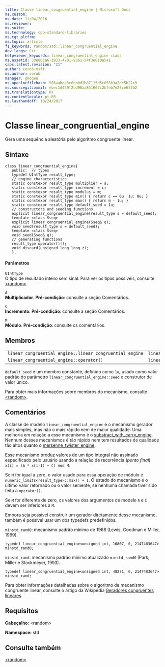 ```yaml
---
title: Classe linear_congruential_engine | Microsoft Docs
ms.custom: 
ms.date: 11/04/2016
ms.reviewer: 
ms.suite: 
ms.technology: cpp-standard-libraries
ms.tgt_pltfrm: 
ms.topic: article
f1_keywords: random/std::linear_congruential_engine
dev_langs: C++
helpviewer_keywords: linear_congruential_engine class
ms.assetid: 30e00ca6-1933-4701-9561-54f3e810a5a1
caps.latest.revision: "21"
author: corob-msft
ms.author: corob
manager: ghogen
ms.openlocfilehash: 586aabee3c6db0d2b87115d5c058b9a2dc5b22c9
ms.sourcegitcommit: ebec1d449f2bd98aa851667c2bfeb7e27ce657b2
ms.translationtype: MT
ms.contentlocale: pt-BR
ms.lasthandoff: 10/24/2017
---
```

# <a name="linearcongruentialengine-class"></a>Classe linear_congruential_engine
Gera uma sequência aleatória pelo algoritmo congruente linear.  
  
## <a name="syntax"></a>Sintaxe  
```  
class linear_congruential_engine{  
   public:  // types  
   typedef UIntType result_type;  
   // engine characteristics  
   static constexpr result_type multiplier = a;  
   static constexpr result_type increment = c;  
   static constexpr result_type modulus = m;  
   static constexpr result_type min() { return c == 0u  1u: 0u; }  
   static constexpr result_type max() { return m - 1u; }  
   static constexpr result_type default_seed = 1u;  
   // constructors and seeding functions  
   explicit linear_congruential_engine(result_type s = default_seed);
   template <class Sseq>  
   explicit linear_congruential_engine(Sseq& q);
   void seed(result_type s = default_seed);
   template <class Sseq>  
   void seed(Sseq& q);
   // generating functions  
   result_type operator()();
   void discard(unsigned long long z);
   };  
```  
#### <a name="parameters"></a>Parâmetros  
 `UIntType`  
 O tipo de resultado inteiro sem sinal. Para ver os tipos possíveis, consulte [\<random>](../standard-library/random.md).  
  
 `A`  
 **Multiplicador**. **Pré-condição**: consulte a seção Comentários.  
  
 `C`  
 **Incremento**. **Pré-condição**: consulte a seção Comentários.  
  
 `M`  
 **Módulo**. **Pré-condição**: consulte os comentários.  
  
## <a name="members"></a>Membros  
  
||||  
|-|-|-|  
|`linear_congruential_engine::linear_congruential_engine`|`linear_congruential_engine::min`|`linear_congruential_engine::discard`|  
|`linear_congruential_engine::operator()`|`linear_congruential_engine::max`|`linear_congruential_engine::seed`|  
  
 `default_seed` é um membro constante, definido como `1u`, usado como valor padrão do parâmetro `linear_congruential_engine::seed` e construtor de valor único.  
  
 Para obter mais informações sobre membros do mecanismo, consulte [\<random>](../standard-library/random.md).  
  
## <a name="remarks"></a>Comentários  
 A classe de modelo `linear_congruential_engine` é o mecanismo gerador mais simples, mas não o mais rápido nem de maior qualidade. Uma melhoria em relação a esse mecanismo é o [substract_with_carry_engine](../standard-library/subtract-with-carry-engine-class.md). Nenhum desses mecanismos é tão rápido nem tem resultados de qualidade tão altos quanto o [mersenne_twister_engine](../standard-library/mersenne-twister-engine-class.md).  
  
 Esse mecanismo produz valores de um tipo integral não assinado especificado pelo usuário usando a relação de recorrência (*ponto final*) `x(i) = (A * x(i-1) + C) mod M`.  
  
 Se `M` for igual a zero, o valor usado para essa operação de módulo é `numeric_limits<result_type>::max() + 1`. O estado do mecanismo é o último valor retornado ou o valor semente, se nenhuma chamada tiver sido feita a `operator()`.  
  
 Se `M` for diferente de zero, os valores dos argumentos de modelo `A` e `C` devem ser inferiores a `M`.  
  
 Embora seja possível construir um gerador diretamente desse mecanismo, também é possível usar um dos typedefs predefinidos.  
  
 `minstd_rand0`: mecanismo padrão mínimo de 1988 (Lewis, Goodman e Miller, 1969).  
  
```  
typedef linear_congruential_engine<unsigned int, 16807, 0, 2147483647> minstd_rand0;  
```  
  
 `minstd_rand`: mecanismo padrão mínimo atualizado `minstd_rand0` (Park, Miller e Stockmeyer, 1993).  
  
```  
typedef linear_congruential_engine<unsigned int, 48271, 0, 2147483647> minstd_rand;  
```  
  
 Para obter informações detalhadas sobre o algoritmo de mecanismo congruente linear, consulte o artigo da Wikipédia [Geradores congruentes lineares](http://go.microsoft.com/fwlink/LinkId=402446).  
  
## <a name="requirements"></a>Requisitos  
 **Cabeçalho:** \<random>  
  
 **Namespace:** std  
  
## <a name="see-also"></a>Consulte também  
 [\<random>](../standard-library/random.md)


